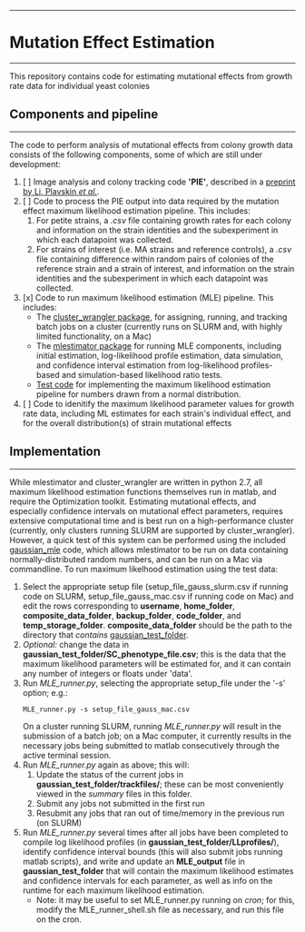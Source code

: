 ----------------------------
# Mutation Effect Estimation
----------------------------
This repository contains code for estimating mutational effects from growth rate data for individual yeast colonies

## Components and pipeline
--------------------------
The code to perform analysis of mutational effects from colony growth data consists of the following components, some of which are still under development:
1. [ ] Image analysis and colony tracking code **'PIE'**, described in a [preprint by Li, Plavskin *et al.*](http://dx.doi.org/10.1101/253724).
1. [ ] Code to process the PIE output into data required by the mutation effect maximum likelihood estimation pipeline. This includes:
    1. For petite strains, a *.csv* file containing growth rates for each colony and information on the strain identities and the subexperiment in which each datapoint was collected.
    1. For strains of interest (i.e. MA strains and reference controls), a *.csv* file containing difference within random pairs of colonies of the reference strain and a strain of interest, and information on the strain identities and the subexperiment in which each datapoint was collected.
1. [x] Code to run maximum likelihood estimation (MLE) pipeline. This includes:
    * The [cluster_wrangler package](cluster_wrangler), for assigning, running, and tracking batch jobs on a cluster (currently runs on SLURM and, with highly limited functionality, on a Mac)
    * The [mlestimator package](mlestimator) for running MLE components, including initial estimation, log-likelihood profile estimation, data simulation, and confidence interval estimation from log-likelihood profiles-based and simulation-based likelihood ratio tests.
    * [Test code](gaussian_mle) for implementing the maximum likelihood estimation pipeline for numbers drawn from a normal distribution.
1. [ ] Code to idenitify the maximum likelihood parameter values for growth rate data, including ML estimates for each strain's individual effect, and for the overall distribution(s) of strain mutational effects

## Implementation
-----------------
While mlestimator and cluster_wrangler are written in python 2.7, all maximum likelihood estimation functions themselves run in matlab, and require the Optimization toolkit.
Estimating mutational effects, and especially confidence intervals on mutational effect parameters, requires extensive computational time and is best run on a high-performance cluster (currently, only clusters running SLURM are supported by cluster_wrangler). However, a quick test of this system can be performed using the included [gaussian_mle](gaussian_mle) code, which allows mlestimator to be run on data containing normally-distributed random numbers, and can be run on a Mac via commandline.
To run maximum likelhood estimation using the test data:
1. Select the appropriate setup file (setup_file_gauss_slurm.csv if running code on SLURM, setup_file_gauss_mac.csv if running code on Mac) and edit the rows corresponding to **username**, **home_folder**, **composite_data_folder**, **backup_folder**, **code_folder**, and **temp_storage_folder**. **composite_data_folder** should be the path to the directory that *contains* [gaussian_test_folder](gaussian_test_folder).
1. *Optional:* change the data in **gaussian_test_folder/SC_phenotype_file.csv**; this is the data that the maximum likelihood parameters will be estimated for, and it can contain any number of integers or floats under 'data'.
1. Run *MLE_runner.py*, selecting the appropriate setup_file under the '-s' option; e.g.:
    ```
    MLE_runner.py -s setup_file_gauss_mac.csv
    ```
    On a cluster running SLURM, running *MLE_runner.py* will result in the submission of a batch job; on a Mac computer, it currently results in the necessary jobs being submitted to matlab consecutively through the active terminal session.
1. Run *MLE_runner.py* again as above; this will:
    1. Update the status of the current jobs in **gaussian_test_folder/trackfiles/**; these can be most conveniently viewed in the *summary* files in this folder.
    1. Submit any jobs not submitted in the first run
    1. Resubmit any jobs that ran out of time/memory in the previous run (on SLURM)
1. Run *MLE_runner.py* several times after all jobs have been completed to compile log likelihood profiles (in **gaussian_test_folder/LLprofiles/**), identify confidence interval bounds (this will also submit jobs running matlab scripts), and write and update an **MLE_output** file in **gaussian_test_folder** that will contain the maximum likelihood estimates and confidence intervals for each parameter, as well as info on the runtime for each maximum likelihood estimation.
	* Note: it may be useful to set MLE_runner.py running on *cron*; for this, modify the MLE_runner_shell.sh file as necessary, and run this file on the cron.



